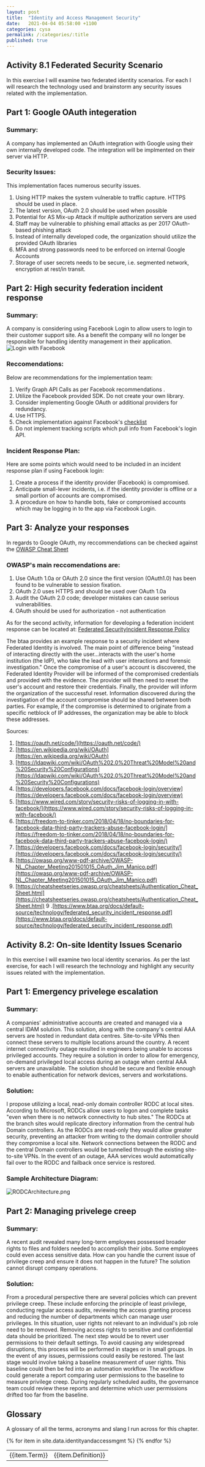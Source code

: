 ```yaml
---
layout: post
title:  "Identity and Access Management Security"
date:   2021-04-04 05:58:00 +1100
categories: cysa 
permalink: /:categories/:title
published: true
---
```


## Activity 8.1 Federated Security Scenario
In this exercise I will examine two federated identity scenarios. For each I will research the technology
used and brainstorm any security issues related with the implementation. 

## Part 1: Google OAuth integeration
### Summary: 
A company has implemented an OAuth integration with Google using their own internally developed code. The integration will be implmented on their server via HTTP. 

### Security Issues:
This implementation faces numerous security issues.
1. Using HTTP makes the system vulnerable to traffic capture. HTTPS should be used in place.
2. The latest version, OAuth 2.0 should be used when possible
3. Potential for AS Mix-up Attack if multiple authorization servers are used
4. Staff may be vulnerable to phishing email attacks as per 2017 OAuth-based phishing attack
5. Instead of internally developed code, the organization should utilize the provided OAuth libraries
6. MFA and strong passwords need to be enforced on internal Google Accounts
7. Storage of user secrets needs to be secure, i.e. segmented network, encryption at rest/in transit.

## Part 2: High security federation incident response
### Summary: 
A company is considering using Facebook Login to allow users to login to their customer support site. 
As a benefit the company will no longer be responsible for handling identity management in their application. 
![Login with Facebook](\assets\img\loginfbook.png)

### Reccomendations:
Below are recommendations for the implementation team:
1. Verify Graph API Calls as per Facebook recommendations .
2. Utilize the Facebook provided SDK. Do not create your own library.
3. Consider implementing Google OAuth or additional providers for redundancy.
4. Use HTTPS.
5. Check implementation against Facebook's [checklist](https://developers.facebook.com/docs/facebook-login/security/)
6. Do not implement tracking scripts which pull info from Facebook's login API.

### Incident Response Plan:
Here are some points which would need to be included in an incident response plan if using Facebook login:
1. Create a process if the identity provider (Facebook) is compromised.
2. Anticipate small-lever incidents, i.e. if the identity provider is offline or a small portion of accounts are compromised.
3. A procedure on how to handle bots, fake or compromised accounts which may be logging in to the app via Facebook Login.

## Part 3: Analyze your responses
In regards to Google OAuth, my reccommendations can be checked against the [OWASP Cheat Sheet](https://cheatsheetseries.owasp.org/cheatsheets/Authentication_Cheat_Sheet.html)

### OWASP's main reccomendations are:
1. Use OAuth 1.0a or OAuth 2.0 since the first version (OAuth1.0) has been found to be vulnerable to session fixation.
2. OAuth 2.0 uses HTTPS and should be used over OAuth 1.0a
3. Audit the OAuth 2.0 code; developer mistakes can cause serious vulnerabilities.
4. OAuth should be used for authorization - not authentication

As for the second activity, information for developing a federation incident response can be located at:
[Federated SecurityIncident Response Policy](https://www.btaa.org/docs/default-source/technology/federated_security_incident_response.pdf)

The btaa provides an example response to a security incident where Federated Identity is involved. The main point of difference being "instead of interacting directly with the user...interacts with the user's home institution (the IdP), who take the lead with user interactions and forensic investigation." Once the compromise of a user's account is discovered, the Federated Identity Provider will be informed of the compromised credentials and provided with the evidence. The provider will then need to reset the user's account and restore their credentials. Finally, the provider will inform the organization of the successful reset. Information discovered during the investigation of the account compromise should be shared between both parties. For example, if the compromise is determined to originate from a specific netblock of IP addresses, the organization may be able to block these addresses.

Sources:
1. [https://oauth.net/code/](https://oauth.net/code/)
2. [https://en.wikipedia.org/wiki/OAuth](https://en.wikipedia.org/wiki/OAuth)
3. [https://ldapwiki.com/wiki/OAuth%202.0%20Threat%20Model%20and%20Security%20Configurations](https://ldapwiki.com/wiki/OAuth%202.0%20Threat%20Model%20and%20Security%20Configurations)
4.  [https://developers.facebook.com/docs/facebook-login/overview](https://developers.facebook.com/docs/facebook-login/overview)
5. [https://www.wired.com/story/security-risks-of-logging-in-with-facebook/](https://www.wired.com/story/security-risks-of-logging-in-with-facebook/)
5. [https://freedom-to-tinker.com/2018/04/18/no-boundaries-for-facebook-data-third-party-trackers-abuse-facebook-login/](https://freedom-to-tinker.com/2018/04/18/no-boundaries-for-facebook-data-third-party-trackers-abuse-facebook-login/)
6. [https://developers.facebook.com/docs/facebook-login/security/](https://developers.facebook.com/docs/facebook-login/security/)
7. [https://owasp.org/www-pdf-archive/OWASP-NL_Chapter_Meeting201501015_OAuth_Jim_Manico.pdf](https://owasp.org/www-pdf-archive/OWASP-NL_Chapter_Meeting201501015_OAuth_Jim_Manico.pdf)
8. [https://cheatsheetseries.owasp.org/cheatsheets/Authentication_Cheat_Sheet.html](https://cheatsheetseries.owasp.org/cheatsheets/Authentication_Cheat_Sheet.html)
9 .[https://www.btaa.org/docs/default-source/technology/federated_security_incident_response.pdf](https://www.btaa.org/docs/default-source/technology/federated_security_incident_response.pdf)

## Activity 8.2: On-site Identity Issues Scenario
In this exercise I will examine two local identity scenarios. As per the last exercise, for each I will research the technology and highlight any security issues related with the implementation.

## Part 1: Emergency privelege escalation
### Summary: 
A companies’ administrative accounts are created and managed via a central IDAM solution. This solution, along with the company's central AAA servers are hosted in redundant data centres. Site-to-site VPNs then connect these servers to multiple locations around the country. A recent internet connectivity outage resulted in engineers being unable to access privileged accounts. They require a solution in order to allow for emergency, on-demand privileged local access during an outage when central AAA servers are unavailable. The solution should be secure and flexible enough to enable authentication for network devices, servers and workstations.

### Solution: 
I propose utilizing a local, read-only domain controller RODC at local sites. According to Microsoft, RODCs allow users to logon and complete tasks "even when there is no network connectivity to hub sites." The RODCs at the branch sites would replicate directory information from the central hub Domain controllers. As the RODCs are read-only they would allow greater security, preventing an attacker from writing to the domain controller should they compromise a local site. Network connections between the RODC and the central Domain controllers would be tunnelled through the existing site-to-site VPNs. In the event of an outage, AAA services would automatically fail over to the RODC and failback once service is restored.

### Sample Architecture Diagram:
![RODCArchitecture.png](\assets\img\RODCArchitecture.png)

## Part 2: Managing privelege creep
### Summary: 
A recent audit revealed many long-term employees possessed broader rights to files and folders needed to accomplish their jobs.  Some employees could even access sensitive data. How can you handle the current issue of privilege creep and ensure it does not happen in the future?
The solution cannot disrupt company operations.

### Solution:
From a procedural perspective there are several policies which can prevent privilege creep. These include enforcing the principle of least privilege, conducting regular access audits, reviewing the access granting process and reducing the number of departments which can manage user privileges. In this situation, user rights not relevant to an individual's job role need to be removed. Removing access rights to sensitive and confidential data should be prioritized. The next step would be to revert user permissions to their default settings. To avoid causing any widespread disruptions, this process will be performed in stages or in small groups. In the event of any issues, permissions could easily be restored. The last stage would involve taking a baseline measurement of user rights. This baseline could then be fed into an automation workflow. The workflow could generate a report comparing user permissions to the baseline to measure privilege creep. During regularly scheduled audits, the governance team could review these reports and determine which user permissions drifted too far from the baseline.

## Glossary

A glossary of all the terms, acronyms and slang I run across for this chapter.

<table>
{% for item in site.data.identityandaccessmgmt %}
    <tr>
        <td>{{item.Term}}</td> 
        <td>{{item.Definition}}</td>
    </tr>
{% endfor %}
</table>